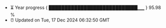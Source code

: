 - ⏳ Year progress { ████████████████████████████▁▁ } 95.98 %
- ⏰ Updated on Tue, 17 Dec 2024 06:32:50 GMT

